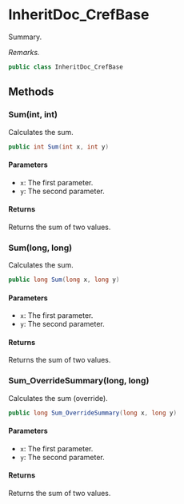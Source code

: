 # InheritDoc_CrefBase
Summary.

_Remarks._

```cs
public class InheritDoc_CrefBase
```

## Methods
### Sum(int, int)
Calculates the sum.

```cs
public int Sum(int x, int y)
```

#### Parameters
- `x`: The first parameter.
- `y`: The second parameter.

#### Returns
Returns the sum of two values.

### Sum(long, long)
Calculates the sum.

```cs
public long Sum(long x, long y)
```

#### Parameters
- `x`: The first parameter.
- `y`: The second parameter.

#### Returns
Returns the sum of two values.

### Sum_OverrideSummary(long, long)
Calculates the sum (override).

```cs
public long Sum_OverrideSummary(long x, long y)
```

#### Parameters
- `x`: The first parameter.
- `y`: The second parameter.

#### Returns
Returns the sum of two values.

